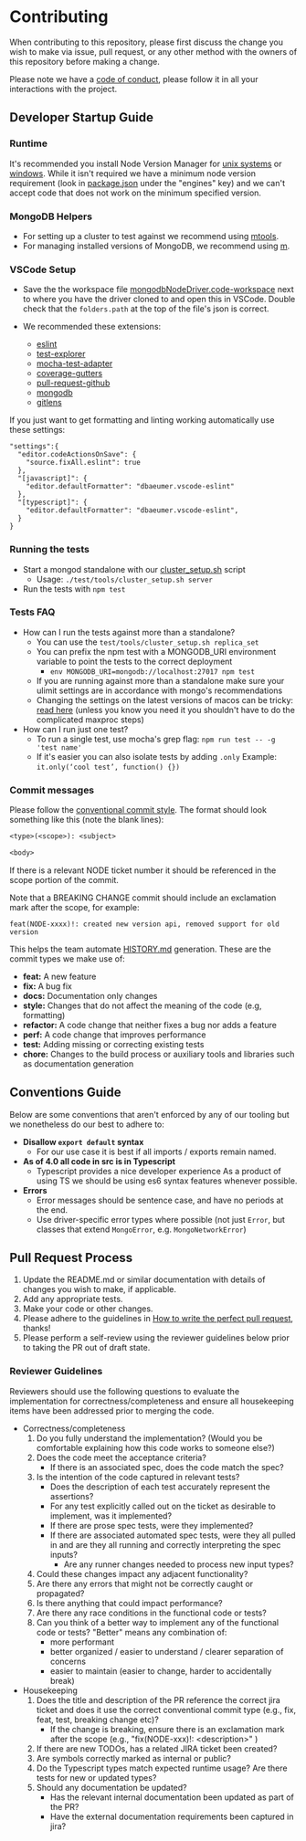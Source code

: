 # Contributing

When contributing to this repository, please first discuss the change you wish
to make via issue, pull request, or any other method with the owners of this
repository before making a change.

Please note we have a [code of conduct][code-of-conduct],
please follow it in all your interactions with the project.

## Developer Startup Guide

### Runtime

It's recommended you install Node Version Manager for [unix systems][nvm-unix] or [windows][nvm-windows].
While it isn't required we have a minimum node version requirement (look in [package.json](./package.json) under the "engines" key) and we can't accept code that does not work on the minimum specified version.

### MongoDB Helpers

- For setting up a cluster to test against we recommend using [mtools][mtools-install].
- For managing installed versions of MongoDB, we recommend using [m](https://github.com/aheckmann/m).

### VSCode Setup

- Save the the workspace file [mongodbNodeDriver.code-workspace][workspace-file] next to where you have the driver cloned to and open this in VSCode.
  Double check that the `folders.path` at the top of the file's json is correct.

- We recommended these extensions:
  - [eslint](https://marketplace.visualstudio.com/items?itemName=dbaeumer.vscode-eslint)
  - [test-explorer](https://marketplace.visualstudio.com/items?itemName=hbenl.vscode-test-explorer)
  - [mocha-test-adapter](https://marketplace.visualstudio.com/items?itemName=hbenl.vscode-mocha-test-adapter)
  - [coverage-gutters](https://marketplace.visualstudio.com/items?itemName=ryanluker.vscode-coverage-gutters)
  - [pull-request-github](https://marketplace.visualstudio.com/items?itemName=github.vscode-pull-request-github)
  - [mongodb](https://marketplace.visualstudio.com/items?itemName=mongodb.mongodb-vscode)
  - [gitlens](https://marketplace.visualstudio.com/items?itemName=eamodio.gitlens)

If you just want to get formatting and linting working automatically use these settings:

```jsonc
"settings":{
  "editor.codeActionsOnSave": {
    "source.fixAll.eslint": true
  },
  "[javascript]": {
    "editor.defaultFormatter": "dbaeumer.vscode-eslint"
  },
  "[typescript]": {
    "editor.defaultFormatter": "dbaeumer.vscode-eslint",
  }
}
```

### Running the tests

- Start a mongod standalone with our [cluster_setup.sh](test/tools/cluster_setup.sh) script
  - Usage: `./test/tools/cluster_setup.sh server`
- Run the tests with `npm test`

### Tests FAQ

- How can I run the tests against more than a standalone?
  - You can use the `test/tools/cluster_setup.sh replica_set`
  - You can prefix the npm test with a MONGODB_URI environment variable to point the tests to the correct deployment
    - `env MONGODB_URI=mongodb://localhost:27017 npm test`
  - If you are running against more than a standalone make sure your ulimit settings are in accordance with mongo's recommendations
  - Changing the settings on the latest versions of macos can be tricky: [read here][macos-ulimt] (unless you know you need it you shouldn't have to do the complicated maxproc steps)
- How can I run just one test?
  - To run a single test, use mocha's grep flag: `npm run test -- -g 'test name'`
  - If it's easier you can also isolate tests by adding `.only` Example: `it.only(‘cool test’, function() {})`

### Commit messages

Please follow the [conventional commit style][conventional-commit-style].
The format should look something like this (note the blank lines):

```txt
<type>(<scope>): <subject>

<body>
```

If there is a relevant NODE ticket number it should be referenced in the scope portion of the commit.

Note that a BREAKING CHANGE commit should include an exclamation mark after the scope, for example:

```text
feat(NODE-xxxx)!: created new version api, removed support for old version
```

This helps the team automate [HISTORY.md](HISTORY.md) generation.
These are the commit types we make use of:

- **feat:** A new feature
- **fix:** A bug fix
- **docs:** Documentation only changes
- **style:** Changes that do not affect the meaning of the code (e.g, formatting)
- **refactor:** A code change that neither fixes a bug nor adds a feature
- **perf:** A code change that improves performance
- **test:** Adding missing or correcting existing tests
- **chore:** Changes to the build process or auxiliary tools and libraries such as documentation generation

## Conventions Guide

Below are some conventions that aren't enforced by any of our tooling but we nonetheless do our best to adhere to:

- **Disallow `export default` syntax**
  - For our use case it is best if all imports / exports remain named.
- **As of 4.0 all code in src is in Typescript**
  - Typescript provides a nice developer experience
    As a product of using TS we should be using es6 syntax features whenever possible.
- **Errors**
  - Error messages should be sentence case, and have no periods at the end.
  - Use driver-specific error types where possible (not just `Error`, but classes that extend `MongoError`, e.g. `MongoNetworkError`)

## Pull Request Process

1. Update the README.md or similar documentation with details of changes you
   wish to make, if applicable.
1. Add any appropriate tests.
1. Make your code or other changes.
1. Please adhere to the guidelines in [How to write the perfect pull request][github-perfect-pr], thanks!
1. Please perform a self-review using the reviewer guidelines below prior to taking the PR out of draft state.

### Reviewer Guidelines

Reviewers should use the following questions to evaluate the implementation for correctness/completeness and ensure all housekeeping items have been addressed prior to merging the code.

- Correctness/completeness
  1. Do you fully understand the implementation? (Would you be comfortable explaining how this code works to someone else?)
  1. Does the code meet the acceptance criteria?
     - If there is an associated spec, does the code match the spec?
  1. Is the intention of the code captured in relevant tests?
     - Does the description of each test accurately represent the assertions?
     - For any test explicitly called out on the ticket as desirable to implement, was it implemented?
     - If there are prose spec tests, were they implemented?
     - If there are associated automated spec tests, were they all pulled in and are they all running and correctly interpreting the spec inputs?
       - Are any runner changes needed to process new input types?
  1. Could these changes impact any adjacent functionality?
  1. Are there any errors that might not be correctly caught or propagated?
  1. Is there anything that could impact performance?
  1. Are there any race conditions in the functional code or tests?
  1. Can you think of a better way to implement any of the functional code or tests? "Better" means any combination of:
     - more performant
     - better organized / easier to understand / clearer separation of concerns
     - easier to maintain (easier to change, harder to accidentally break)
- Housekeeping
  1. Does the title and description of the PR reference the correct jira ticket and does it use the correct conventional commit type (e.g., fix, feat, test, breaking change etc)?
     - If the change is breaking, ensure there is an exclamation mark after the scope (e.g., "fix(NODE-xxx)!: \<description\>" )
  1. If there are new TODOs, has a related JIRA ticket been created?
  1. Are symbols correctly marked as internal or public?
  1. Do the Typescript types match expected runtime usage? Are there tests for new or updated types?
  1. Should any documentation be updated?
     - Has the relevant internal documentation been updated as part of the PR?
     - Have the external documentation requirements been captured in jira?

[conventional-commit-style]: https://www.conventionalcommits.org/en/v1.0.0/
[code-of-conduct]: CODE_OF_CONDUCT.md
[github-perfect-pr]: https://blog.github.com/2015-01-21-how-to-write-the-perfect-pull-request/
[mdb-core-values]: https://www.mongodb.com/company/
[mtools-install]: http://blog.rueckstiess.com/mtools/install.html
[nvm-windows]: https://github.com/coreybutler/nvm-windows#installation--upgrades
[nvm-unix]: https://github.com/nvm-sh/nvm#install--update-script
[macos-ulimt]: https://wilsonmar.github.io/maximum-limits/
[workspace-file]: https://gist.githubusercontent.com/nbbeeken/d831a3801b4c463648c077b27da5057b/raw/8e986843e5e28019f7c0cebe5c6fa72407bf8afb/node-mongodb-native.code-workspace
